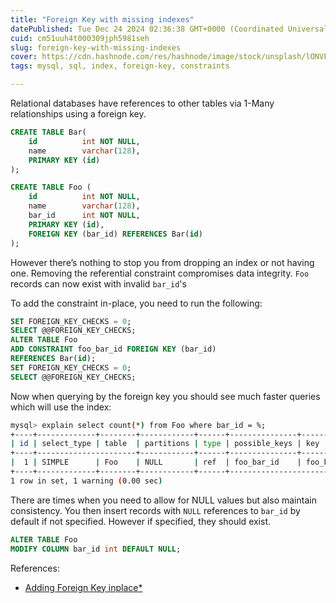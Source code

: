 ```yaml
---
title: "Foreign Key with missing indexes"
datePublished: Tue Dec 24 2024 02:36:38 GMT+0000 (Coordinated Universal Time)
cuid: cm51uuh4t000309jph5981seh
slug: foreign-key-with-missing-indexes
cover: https://cdn.hashnode.com/res/hashnode/image/stock/unsplash/lONVFygi4S8/upload/a6e2d562bb39ccc9583d3727f324fc8b.jpeg
tags: mysql, sql, index, foreign-key, constraints

---
```


Relational databases have references to other tables via 1-Many relationships using a foreign key.

```sql
CREATE TABLE Bar(
    id          int NOT NULL,
    name        varchar(128),
    PRIMARY KEY (id)
);

CREATE TABLE Foo (
    id          int NOT NULL,
    name        varchar(128),
    bar_id      int NOT NULL,
    PRIMARY KEY (id),
    FOREIGN KEY (bar_id) REFERENCES Bar(id)
);
```

However there’s nothing to stop you from dropping an index or not having one. Removing the referential constraint compromises data integrity. `Foo` records can now exist with invalid `bar_id`'s

To add the constraint in-place, you need to run the following:

```sql
SET FOREIGN_KEY_CHECKS = 0; 
SELECT @@FOREIGN_KEY_CHECKS; 
ALTER TABLE Foo 
ADD CONSTRAINT foo_bar_id FOREIGN KEY (bar_id) 
REFERENCES Bar(id); 
SET FOREIGN_KEY_CHECKS = 0; 
SELECT @@FOREIGN_KEY_CHECKS;
```

Now when querying by the foreign key you should see much faster queries which will use the index:

```bash
mysql> explain select count(*) from Foo where bar_id = %;
+----+-------------+--------+------------+------+---------------+------------+---------+-------+------+----------+-------------+
| id | select_type | table  | partitions | type | possible_keys | key        | key_len | ref   | rows | filtered | Extra       |
+----+----------------------+------------+------+---------------+------------+---------+-------+------+----------+-------------+
|  1 | SIMPLE      | Foo    | NULL       | ref  | foo_bar_id    | foo_bar_id |       5 | const |   23 |   100.00 | Using index |
+----+-------------+--------+------------+------+--------------------------------------+---------------------------------------+
1 row in set, 1 warning (0.00 sec)
```

There are times when you need to allow for NULL values but also maintain consistency. You then insert records with `NULL` references to `bar_id` by default if not specified. However if specified, they should exist.

```sql
ALTER TABLE Foo 
MODIFY COLUMN bar_id int DEFAULT NULL;
```

References:

* [Adding Foreign Key inplace\*](https://dev.mysql.com/doc/refman/8.4/en/innodb-online-ddl-operations.html#online-ddl-foreign-key-operations)